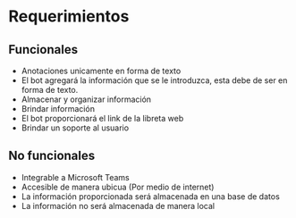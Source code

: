 # Requerimientos

## Funcionales
-	Anotaciones unicamente en forma de texto
- El bot agregará la información que se le introduzca, esta debe de ser en forma de texto.
- Almacenar y organizar información
- Brindar información
- El bot proporcionará el link de la libreta web
- Brindar un soporte al usuario 
## No funcionales
-	Integrable a Microsoft Teams
-	Accesible de manera ubicua (Por medio de internet)
- La información proporcionada será almacenada en una base de datos
- La información no será almacenada de manera local 
